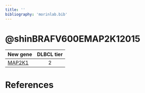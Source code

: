 ```yaml
---
title: ''
bibliography: 'morinlab.bib'
---
```


# @shinBRAFV600EMAP2K12015
|New gene|DLBCL tier|
|:-|:-:|
|[MAP2K1](MAP2K1)|2 |

# References

